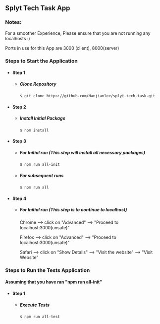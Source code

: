 ## Splyt Tech Task App

### Notes:

For a smoother Experience, Please ensure that you are not running any localhosts :)

Ports in use for this App are 3000 (client), 8000(server)

### Steps to Start the Application

- #### Step 1

  - ##### Clone Repository
    ```console
    $ git clone https://github.com/Hanjianlee/splyt-tech-task.git
    ```

- #### Step 2

  - ##### Install Initial Package
    ```console
    $ npm install
    ```

- #### Step 3

  - ##### For Initial run (This step will install all necessary packages)
    ```console
    $ npm run all-init
    ```
  - ##### For subsequent runs
    ```console
    $ npm run all
    ```

- #### Step 4

  - ##### For Initial run (This step is to continue to localhost)

    Chrome --> click on "Advanced" --> "Proceed to localhost:3000(unsafe)"

    Firefox --> click on "Advanced" --> "Proceed to localhost:3000(unsafe)"

    Safari --> click on "Show Details" --> "Visit the website" --> "Visit Website"

### Steps to Run the Tests Application

#### Assuming that you have ran "npm run all-init"

- #### Step 1

  - ##### Execute Tests
    ```console
    $ npm run all-test
    ```
